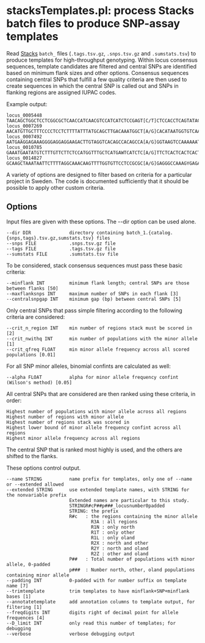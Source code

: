 stacksTemplates.pl: process Stacks batch files to produce SNP-assay templates
===============

Read [Stacks](http://catchenlab.life.illinois.edu/stacks/) `batch_` files
(`.tags.tsv.gz`, `.snps.tsv.gz` and `.sumstats.tsv`) to produce templates for
high-throughput genotyping.  Within locus consensus sequences, template
candidates are filtered and central SNPs are identified based on minimum flank
sizes and other options.  Consensus sequences containing central SNPs that
fulfill a few quality criteria are then used to create sequences in which the
central SNP is called out and SNPs in flanking regions are assigned IUPAC
codes.

Example output:

~~~~
locus_0005448	TAACAGCTGGCTCCTCGGCGCTCAACCATCAACGTCCATCATCTCCGAGT[C/T]CTCCACCTCAGTATACTCCTCCCCGTCCTCAATCCTCGTACCCTCGGCAT
locus_0007269	AACATGTTGCTTTCCCCTCCTCTTTTATTTATGCAGCTTGACAAATGGCT[A/G]CACATAATGGTGTCAATTCGCCTCGATAATTTCACTTTGAGCATGCGGGC
locus_0007492	AATGAAGGAGAAAGGGGAGGAGGAAGACTTGTAGGTCACAGCCACAGCCA[A/G]GGTAAGTCCAAAAAATTGTTCTCTCGTTTTTTTATCTTTTTCRTTTTCGT
locus_0010785	GAAATGAATATGTCTTTGTTCTTCTCCATGGTTTGCTCATGAWTCATCTC[A/G]TTCTCACTCACTCACTCGCACACGCACACAAGRTGTTTGCTCYGTGTTAG
locus_0014827	GCAAGCTAAATAATTCTTTTAGGCAAACAAGTTTTGGTGTTCCTCCGCGC[A/G]GAGGGCCAAAGYGAGAGCGCGAGGCGAATAATTMTTGCAAATCACAAGAA
~~~~

A variety of options are designed to filter based on criteria for a particular
project in Sweden.  The code is documented sufficiently that it should be
possible to apply other custom criteria.



Options
-------

Input files are given with these options.  The --dir option can be used alone.
    
    --dir DIR              directory containing batch_1.{catalog.{snps,tags}.tsv.gz,sumstats.tsv} files
    --snps FILE            .snps.tsv.gz file
    --tags FILE            .tags.tsv.gz file
    --sumstats FILE        .sumstats.tsv file

To be considered, stack consensus sequences must pass these basic criteria:

    --minflank INT         minimum flank length; central SNPs are those between flanks [50]
    --maxflanksnps INT     maximum number of SNPs in each flank [3]
    --centralsnpgap INT    minimum gap (bp) between central SNPs [5]

Only central SNPs that pass simple filtering according to the following criteria are considered:

    --crit_n_region INT    min number of regions stack must be scored in [2]
    --crit_nwithq INT      min number of populations with the minor allele [1]
    --crit_qfreq FLOAT     min minor allele frequency across all scored populations [0.01]

For all SNP minor alleles, binomial confints are calculated as well:

    --alpha FLOAT          alpha for minor allele frequency confint (Wilson's method) [0.05]

All central SNPs that are considered are then ranked using these criteria, in order:

    Highest number of populations with minor allele across all regions
    Highest number of regions with minor allele
    Highest number of regions stack was scored in
    Highest lower bound of minor allele frequency confint across all regions
    Highest minor allele frequency across all regions

The central SNP that is ranked most highly is used, and the others are shifted to the flanks.

These options control output.

    --name STRING          name prefix for templates, only one of --name or --extended allowed
    --extended STRING      use extended template names, with STRING for the nonvariable prefix
                           Extended names are particular to this study.
                           STRINGR#cP##p###_locusnumber0padded
                           STRING: the prefix
                           R#c   : the regions containing the minor allele
                                   R3A : all regions
                                   R1N : only north
                                   R1T : only other
                                   R1L : only oland
                                   R2X : north and other
                                   R2Y : north and oland
                                   R2Z : other and oland
                           P##   : Total number of populations with minor allele, 0-padded
                           p###  : Number north, other, oland populations containing minor allele
    --padding INT          0-padded with for number suffix on template name [7]
    --trimtemplate         trim templates to have minflank+SNP+minflank bases [1]
    --annotatetemplate     add annotation columns to template output, for filtering [1]
    --freqdigits INT       digits right of decimal point for allele frequences [4]
    --D_limit INT          only read this number of templates; for debugging
    --verbose              verbose debugging output

